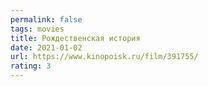 ```yaml
---
permalink: false
tags: movies
title: Рождественская история
date: 2021-01-02
url: https://www.kinopoisk.ru/film/391755/
rating: 3
---
```

